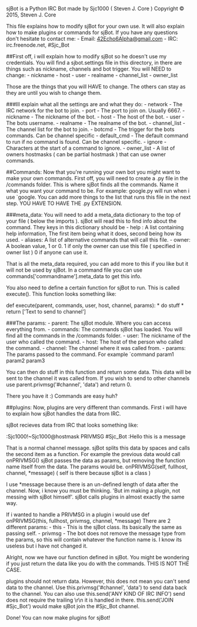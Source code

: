 sjBot is a Python IRC Bot made by Sjc1000 ( Steven J. Core )
	Copyright © 2015, Steven J. Core

This file explains how to modify sjBot for your own use. It will also
explain how to make plugins or commands for sjBot. If you have any
questions don't hesitate to contact me:
	- Email: 42Echo6Alpha@gmail.com
	- IRC: irc.freenode.net, #Sjc_Bot
	
##First off, i will explain how to modify sjBot so he doesn't use my credentials.
You will find a sjbot.settings file in this directory, in there are
things such as nickname, channels and bot trigger. You will NEED to change:
	- nickname
	- host
	- user
	- realname
	- channel_list
	- owner_list
	
Those are the things that you will HAVE to change. The others can stay
as they are until you wish to change them.
	
###Ill explain what all the settings are and what they do:
	- network 	- The IRC network for the bot to join.
	- port 		- The port to join on. Usually 6667.
	- nickname 	- The nickname of the bot.
	- host 		- The host of the bot.
	- user 		- The bots username.
	- realname 	- The realname of the bot.
	- channel_list 	- The channel list for the bot to join.
	- botcmd 	- The trigger for the bots commands. Can be channel specific
	- default_cmd	- The default command to run if no command is found. Can be channel specific.
	- ignore 	- Characters at the start of a command to ignore.
	- owner_list 	- A list of owners hostmasks ( can be partial hostmask ) that can use owner commands.


##Commands:
Now that you're running your own bot you might want to make your own commands.
First off, you will need to create a .py file in the /commands folder. This is where sjBot finds all the commands.
Name it what you want your command to be. For example: google.py   will run when i use `google. You can add more things to the list that runs this file in the next step. YOU HAVE TO HAVE THE .py EXTENSION.

###meta_data:
You will need to add a meta_data dictionary to the top of your file ( below the imports ). sjBot will read this to find info about the command. They keys in this dictionary should be
	- help : A list containing help information, The first item being what it does, second being how its used.
	- aliases: A list of alternative commands that will call this file.
	- owner: A boolean value, 1 or 0. 1 if only the owner can use this file ( specified in owner list ) 0 if anyone can use it.

That is all the meta_data required, you can add more to this if you like but it will not be used by sjBot. In a command file you can use commands['commandname'].meta_data to get this info.

You also need to define a certain function for sjBot to run. This is called execute(). This function looks something like:

def execute(parent, commands, user, host, channel, params):
	* do stuff *
	return ['Text to send to channel']

###The params:
	- parent: 	The sjBot module. Where you can access everything from.
	- commands:	The commands sjBot has loaded. You will find all the commands in the /commands folder.
	- user:		The nickname of the user who called the command.
	- host:		The host of the person who called the command.
	- channel:	The channel where it was called from.
	- params:	The params passed to the command. For example  `command param1 param2 param3

You can then do stuff in this function and return some data. This data will be sent to the channel it was called from. If you wish to send to other channels use parent.privmsg('#channel', 'data') and return 0.

There you have it :) Commands are easy huh?


##plugins:
Now, plugins are very different than commands. First i will have to explain how sjBot handles the data from IRC.

sjBot recieves data from IRC that looks something like:

:Sjc1000!~Sjc1000@hostmask PRIVMSG #Sjc_Bot :Hello this is a message

That is a normal channel message. sjBot splits this data by spaces and calls the second item as a function. For example the previous data would call onPRIVMSG()
sjBot passes the data as params, but removing the function name itself from the data. The params would be.
onPRIVMSG(self, fullhost, channel, *message)  ( self is there because sjBot is a class )

I use *message because there is an un-defined length of data after the channel.
Now, i know you must be thinking. 'But im making a plugin, not messing with sjBot himself'.
sjBot calls plugins in almost exactly the same way.

If i wanted to handle a PRIVMSG in a plugin i would use def onPRIVMSG(this, fullhost, privmsg, channel, *message)
There are 2 different params:
	- this		- This is the sjBot class. Its basically the same as passing self.
	- privmsg 	- The bot does not remove the message type from the params, so this will contain whatever the function name is. I know its useless but i have not changed it.

Alright, now we have our function defined in sjBot. You might be wondering if you just return the data like you do with the commands. THIS IS NOT THE CASE.

plugins should not return data. However, this does not mean you can't send data to the channel.
Use this.privmsg('#channel', 'data')  to send data back to the channel.
You can also use this.send('ANY KIND OF IRC INFO')   send does not require the trailing \r\n it is handled in there.
this.send('JOIN #Sjc_Bot')  would make sjBot join the #Sjc_Bot channel.

Done! You can now make plugins for sjBot!
